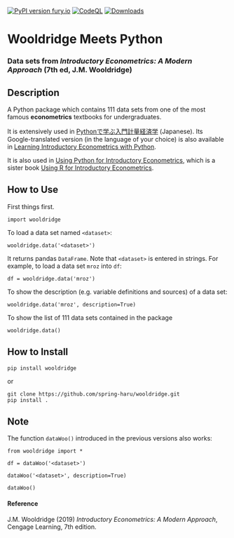[![PyPI version fury.io](https://badge.fury.io/py/wooldridge.svg)](https://pypi.python.org/pypi/wooldridge/)
[![CodeQL](https://github.com/spring-haru/wooldridge/actions/workflows/codeql-analysis.yml/badge.svg)](https://github.com/spring-haru/wooldridge/actions?query=workflow%codeql-analysis)
[![Downloads](https://static.pepy.tech/personalized-badge/wooldridge?period=total&units=international_system&left_color=black&right_color=orange&left_text=Downloads)](https://pepy.tech/project/wooldridge)

# Wooldridge Meets Python
### Data sets from _Introductory Econometrics: A Modern Approach_ (7th ed, J.M. Wooldridge)

## Description
A Python package which contains 111 data sets from one of the most famous **econometrics** textbooks for undergraduates.

It is extensively used in [Pythonで学ぶ入門計量経済学](https://py4etrics.github.io) (Japanese). Its Google-translated version (in the language of your choice) is also available in [Learning Introductory Econometrics with Python](https://translate.google.com/translate?sl=auto&tl=en&u=https://py4etrics.github.io).

It is also used in [Using Python for Introductory Econometrics](http://www.upfie.net), which is a sister book [Using R for Introductory Econometrics](http://www.urfie.net).

## How to Use
First things first.
```
import wooldridge
```
To load a data set named `<dataset>`:
```
wooldridge.data('<dataset>')
```
It returns pandas `DataFrame`. Note that `<dataset>` is entered in strings. For example, to load a data set `mroz` into `df`:
```
df = wooldridge.data('mroz')
```
To show the description (e.g. variable definitions and sources) of a data set:
```
wooldridge.data('mroz', description=True)
```
To show the list of 111 data sets contained in the package
```
wooldridge.data()
```

## How to Install
```
pip install wooldridge
```
or
```
git clone https://github.com/spring-haru/wooldridge.git
pip install .
```

## Note
The function `dataWoo()` introduced in the previous versions also works:
```
from wooldridge import *

df = dataWoo('<dataset>')

dataWoo('<dataset>', description=True)

dataWoo()
```

#### Reference
J.M. Wooldridge (2019) _Introductory Econometrics: A Modern Approach_, Cengage Learning, 7th edition.
